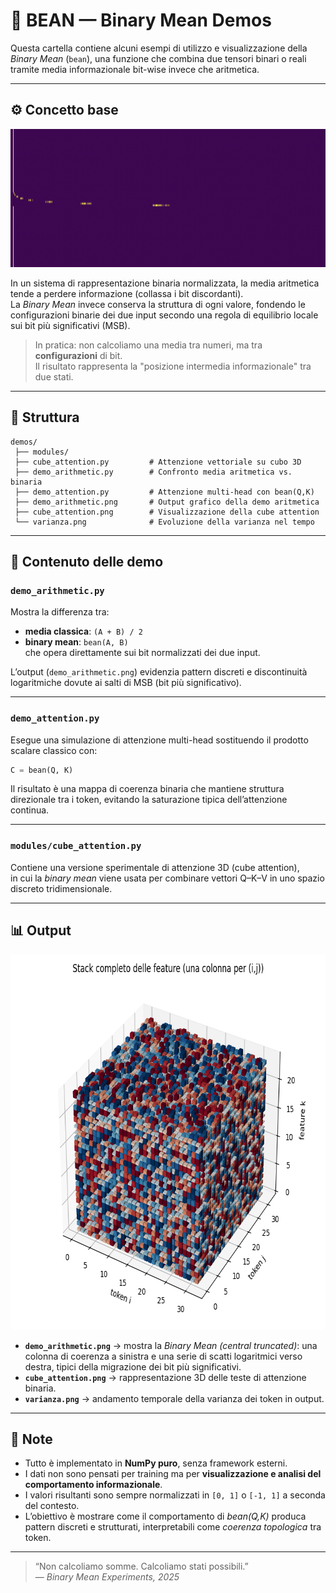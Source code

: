 # 🫘 BEAN — Binary Mean Demos

Questa cartella contiene alcuni esempi di utilizzo e visualizzazione della *Binary Mean* (`bean`), una funzione che combina due tensori binari o reali tramite media informazionale bit-wise invece che aritmetica.

---

## ⚙️ Concetto base

<img width="889" height="221" alt="demo_arithmetic" src="https://raw.githubusercontent.com/lgugliara/BEAN/refs/heads/main/demo_arithmetic.png" />

In un sistema di rappresentazione binaria normalizzata, la media aritmetica tende a perdere informazione (collassa i bit discordanti).  
La *Binary Mean* invece conserva la struttura di ogni valore, fondendo le configurazioni binarie dei due input secondo una regola di equilibrio locale sui bit più significativi (MSB).

> In pratica: non calcoliamo una media tra numeri, ma tra **configurazioni** di bit.  
> Il risultato rappresenta la "posizione intermedia informazionale" tra due stati.

---

## 📂 Struttura

```
demos/
 ├── modules/
 ├── cube_attention.py         # Attenzione vettoriale su cubo 3D
 ├── demo_arithmetic.py        # Confronto media aritmetica vs. binaria
 ├── demo_attention.py         # Attenzione multi-head con bean(Q,K)
 ├── demo_arithmetic.png       # Output grafico della demo aritmetica
 ├── cube_attention.png        # Visualizzazione della cube attention
 └── varianza.png              # Evoluzione della varianza nel tempo
```

---

## 🧪 Contenuto delle demo

### `demo_arithmetic.py`
Mostra la differenza tra:
- **media classica**: `(A + B) / 2`
- **binary mean**: `bean(A, B)`  
che opera direttamente sui bit normalizzati dei due input.

L’output (`demo_arithmetic.png`) evidenzia pattern discreti e discontinuità logaritmiche dovute ai salti di MSB (bit più significativo).

---

### `demo_attention.py`
Esegue una simulazione di attenzione multi-head sostituendo il prodotto scalare classico con:
```python
C = bean(Q, K)
```
Il risultato è una mappa di coerenza binaria che mantiene struttura direzionale tra i token, evitando la saturazione tipica dell’attenzione continua.

---

### `modules/cube_attention.py`
Contiene una versione sperimentale di attenzione 3D (cube attention),  
in cui la *binary mean* viene usata per combinare vettori Q–K–V in uno spazio discreto tridimensionale.

---

## 📊 Output

<img width="700" height="600" alt="cube_attention" src="https://raw.githubusercontent.com/lgugliara/BEAN/refs/heads/main/cube_attention.png" />

- **`demo_arithmetic.png`** → mostra la *Binary Mean (central truncated)*: una colonna di coerenza a sinistra e una serie di scatti logaritmici verso destra, tipici della migrazione dei bit più significativi.  
- **`cube_attention.png`** → rappresentazione 3D delle teste di attenzione binaria.  
- **`varianza.png`** → andamento temporale della varianza dei token in output.

---

## 🧩 Note

- Tutto è implementato in **NumPy puro**, senza framework esterni.  
- I dati non sono pensati per training ma per **visualizzazione e analisi del comportamento informazionale**.  
- I valori risultanti sono sempre normalizzati in `[0, 1]` o `[-1, 1]` a seconda del contesto.  
- L’obiettivo è mostrare come il comportamento di *bean(Q,K)* produca pattern discreti e strutturati, interpretabili come *coerenza topologica* tra token.

---

> “Non calcoliamo somme. Calcoliamo stati possibili.”  
> — *Binary Mean Experiments, 2025*
